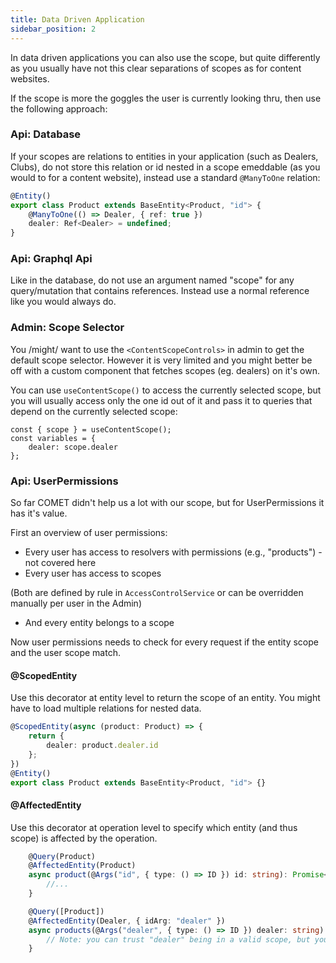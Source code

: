 ```yaml
---
title: Data Driven Application
sidebar_position: 2
---
```


In data driven applications you can also use the scope, but quite differently as you usually have not this clear separations of scopes  as for content websites.

If the scope is more the goggles the user is currently looking thru, then use the following approach:


### Api: Database

If your scopes are relations to entities in your application (such as Dealers, Clubs), do not store this relation or id nested in a scope emeddable (as you would to for a content website), instead use a standard `@ManyToOne` relation:

```ts title="api/src/product/entities/product.entity.ts"
@Entity()
export class Product extends BaseEntity<Product, "id"> {
    @ManyToOne(() => Dealer, { ref: true })
    dealer: Ref<Dealer> = undefined;
}
```
### Api: Graphql Api

Like in the database, do not use an argument named "scope" for any query/mutation that contains references. Instead use a normal reference like you would always do.

### Admin: Scope Selector

You /might/ want to use the `<ContentScopeControls>` in admin to get the default scope selector. However it is very limited and you might better be off with a custom component that fetches scopes (eg. dealers) on it's own.

You can use `useContentScope()` to access the currently selected scope, but you will usually access only the one id out of it and pass it to queries that depend on the currently selected scope:

```
const { scope } = useContentScope();
const variables = {
    dealer: scope.dealer
};
```

### Api: UserPermissions

So far COMET didn't help us a lot with our scope, but for UserPermissions it has it's value.

First an overview of user permissions:

- Every user has access to resolvers with permissions (e.g., "products") - not covered here
- Every user has access to scopes

(Both are defined by rule in `AccessControlService` or can be overridden manually per user in the Admin)

- And every entity belongs to a scope

Now user permissions needs to check for every request if the entity scope and the user scope match.

#### @ScopedEntity
Use this decorator at entity level to return the scope of an entity. You might have to load multiple relations for nested data.
```ts
@ScopedEntity(async (product: Product) => {
    return {
        dealer: product.dealer.id
    };
})
@Entity()
export class Product extends BaseEntity<Product, "id"> {}
```

#### @AffectedEntity
Use this decorator at operation level to specify which entity (and thus scope) is affected by the operation.
```ts
    @Query(Product)
    @AffectedEntity(Product)
    async product(@Args("id", { type: () => ID }) id: string): Promise<Product> {
        //...
    }
```

```ts
    @Query([Product])
    @AffectedEntity(Dealer, { idArg: "dealer" })
    async products(@Args("dealer", { type: () => ID }) dealer: string): Promise<Product[]> {
        // Note: you can trust "dealer" being in a valid scope, but you need to make sure that your business code restricts this query to the given dealer
    }
```
